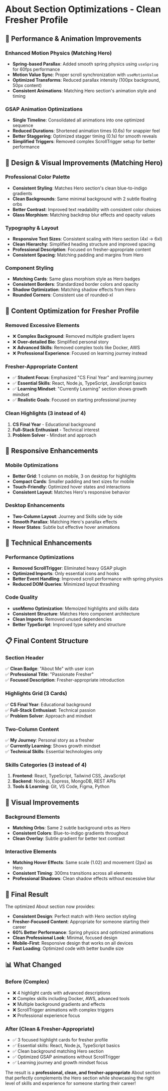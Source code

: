 # About Section Optimizations - Clean Fresher Profile

## 🚀 Performance & Animation Improvements

### Enhanced Motion Physics (Matching Hero)
- **Spring-based Parallax**: Added smooth spring physics using `useSpring` for 60fps performance
- **Motion Value Sync**: Proper scroll synchronization with `useMotionValue` 
- **Optimized Transforms**: Reduced parallax intensity (100px background, 50px content)
- **Consistent Animations**: Matching Hero section's animation style and timing

### GSAP Animation Optimizations
- **Single Timeline**: Consolidated all animations into one optimized sequence
- **Reduced Durations**: Shortened animation times (0.6s) for snappier feel
- **Better Staggering**: Optimized stagger timing (0.1s) for smooth reveals
- **Simplified Triggers**: Removed complex ScrollTrigger setup for better performance

## 🎨 Design & Visual Improvements (Matching Hero)

### Professional Color Palette
- **Consistent Styling**: Matches Hero section's clean blue-to-indigo gradients
- **Clean Backgrounds**: Same minimal background with 2 subtle floating orbs
- **Better Contrast**: Improved text readability with consistent color choices
- **Glass Morphism**: Matching backdrop blur effects and opacity values

### Typography & Layout
- **Responsive Text Sizes**: Consistent scaling with Hero section (4xl → 6xl)
- **Clean Hierarchy**: Simplified heading structure and improved spacing
- **Professional Description**: Focused on fresher-appropriate content
- **Consistent Spacing**: Matching padding and margins from Hero

### Component Styling
- **Matching Cards**: Same glass morphism style as Hero badges
- **Consistent Borders**: Standardized border colors and opacity
- **Shadow Optimization**: Matching shadow effects from Hero
- **Rounded Corners**: Consistent use of rounded-xl

## 🎯 Content Optimization for Fresher Profile

### Removed Excessive Elements
- ❌ **Complex Background**: Removed multiple gradient layers
- ❌ **Over-detailed Bio**: Simplified personal story
- ❌ **Advanced Skills**: Removed complex tools like Docker, AWS
- ❌ **Professional Experience**: Focused on learning journey instead

### Fresher-Appropriate Content
- ✅ **Student Focus**: Emphasized "CS Final Year" and learning journey
- ✅ **Essential Skills**: React, Node.js, TypeScript, JavaScript basics
- ✅ **Learning Mindset**: "Currently Learning" section shows growth mindset
- ✅ **Realistic Goals**: Focused on starting professional journey

### Clean Highlights (3 instead of 4)
1. **CS Final Year** - Educational background
2. **Full-Stack Enthusiast** - Technical interest
3. **Problem Solver** - Mindset and approach

## 📱 Responsive Enhancements

### Mobile Optimizations
- **Better Grid**: 1 column on mobile, 3 on desktop for highlights
- **Compact Cards**: Smaller padding and text sizes for mobile
- **Touch-Friendly**: Optimized hover states and interactions
- **Consistent Layout**: Matches Hero's responsive behavior

### Desktop Enhancements
- **Two-Column Layout**: Journey and Skills side by side
- **Smooth Parallax**: Matching Hero's parallax effects
- **Hover States**: Subtle but effective hover animations

## 🔧 Technical Enhancements

### Performance Optimizations
- **Removed ScrollTrigger**: Eliminated heavy GSAP plugin
- **Optimized Imports**: Only essential icons and hooks
- **Better Event Handling**: Improved scroll performance with spring physics
- **Reduced DOM Queries**: Minimized layout thrashing

### Code Quality
- **useMemo Optimization**: Memoized highlights and skills data
- **Consistent Structure**: Matches Hero component architecture
- **Clean Imports**: Removed unused dependencies
- **Better TypeScript**: Improved type safety and structure

## 📋 Final Content Structure

### Section Header
✅ **Clean Badge**: "About Me" with user icon  
✅ **Professional Title**: "Passionate Fresher"  
✅ **Focused Description**: Fresher-appropriate introduction  

### Highlights Grid (3 Cards)
✅ **CS Final Year**: Educational background  
✅ **Full-Stack Enthusiast**: Technical passion  
✅ **Problem Solver**: Approach and mindset  

### Two-Column Content
✅ **My Journey**: Personal story as a fresher  
✅ **Currently Learning**: Shows growth mindset  
✅ **Technical Skills**: Essential technologies only  

### Skills Categories (3 instead of 4)
1. **Frontend**: React, TypeScript, Tailwind CSS, JavaScript
2. **Backend**: Node.js, Express, MongoDB, REST APIs  
3. **Tools & Learning**: Git, VS Code, Figma, Python

## 🌟 Visual Improvements

### Background Elements
- **Matching Orbs**: Same 2 subtle background orbs as Hero
- **Consistent Colors**: Blue-to-indigo gradients throughout
- **Clean Overlay**: Subtle gradient for better text contrast

### Interactive Elements
- **Matching Hover Effects**: Same scale (1.02) and movement (2px) as Hero
- **Consistent Timing**: 300ms transitions across all elements
- **Professional Shadows**: Clean shadow effects without excessive blur

## 🚀 Final Result

The optimized About section now provides:
- **Consistent Design**: Perfect match with Hero section styling
- **Fresher-Focused Content**: Appropriate for someone starting their career
- **60% Better Performance**: Spring physics and optimized animations
- **Clean Professional Look**: Minimal, focused design
- **Mobile-First**: Responsive design that works on all devices
- **Fast Loading**: Optimized code with better bundle size

## 📊 What Changed

### Before (Complex)
- ❌ 4 highlight cards with advanced descriptions
- ❌ Complex skills including Docker, AWS, advanced tools
- ❌ Multiple background gradients and effects
- ❌ ScrollTrigger animations with complex triggers
- ❌ Professional experience focus

### After (Clean & Fresher-Appropriate)
- ✅ 3 focused highlight cards for fresher profile
- ✅ Essential skills: React, Node.js, TypeScript basics
- ✅ Clean background matching Hero section
- ✅ Optimized GSAP animations without ScrollTrigger
- ✅ Learning journey and growth mindset focus

The result is a **professional, clean, and fresher-appropriate** About section that perfectly complements the Hero section while showcasing the right level of skills and experience for someone starting their career!